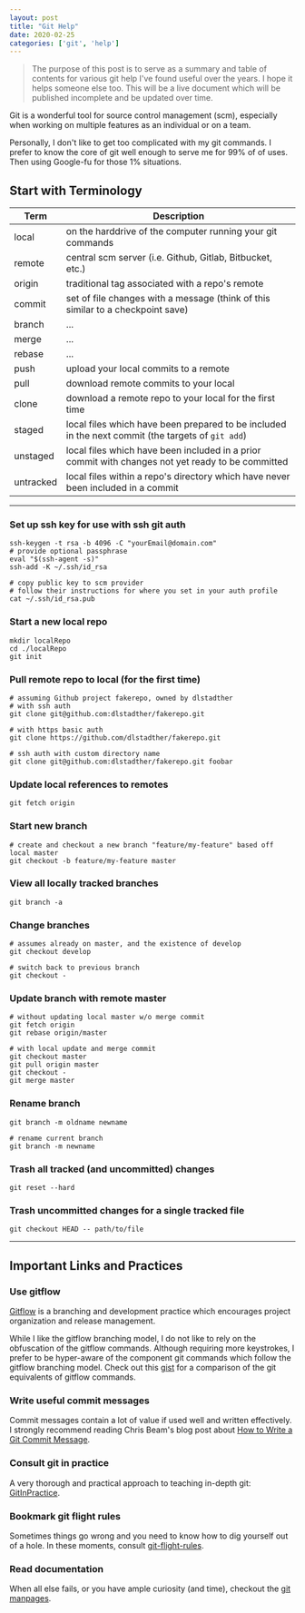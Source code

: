 ```yaml
---
layout: post
title: "Git Help"
date: 2020-02-25
categories: ['git', 'help']
---
```


> The purpose of this post is to serve as a summary and table of contents for various git help I've found useful over the years. I hope it helps someone else too.
> This will be a live document which will be published incomplete and be updated over time.

Git is a wonderful tool for source control management (scm), especially when working on multiple features as an individual or on a team.

Personally, I don't like to get too complicated with my git commands. I prefer to know the core of git well enough to serve me for 99% of of uses. Then using Google-fu for those 1% situations.

## Start with Terminology

| Term | Description |
|------|-------------|
| local | on the harddrive of the computer running your git commands |
| remote | central scm server (i.e. Github, Gitlab, Bitbucket, etc.) |
| origin | traditional tag associated with a repo's remote |
| commit | set of file changes with a message (think of this similar to a checkpoint save) |
| branch | ... |
| merge | ... |
| rebase | ... |
| push | upload your local commits to a remote |
| pull | download remote commits to your local |
| clone | download a remote repo to your local for the first time |
| staged | local files which have been prepared to be included in the next commit (the targets of `git add`) |
| unstaged | local files which have been included in a prior commit with changes not yet ready to be committed |
| untracked | local files within a repo's directory which have never been included in a commit |

---

### Set up ssh key for use with ssh git auth
```shell
ssh-keygen -t rsa -b 4096 -C "yourEmail@domain.com"
# provide optional passphrase
eval "$(ssh-agent -s)"
ssh-add -K ~/.ssh/id_rsa

# copy public key to scm provider
# follow their instructions for where you set in your auth profile
cat ~/.ssh/id_rsa.pub
```

### Start a new local repo
```shell
mkdir localRepo
cd ./localRepo
git init
```

### Pull remote repo to local (for the first time)
```shell
# assuming Github project fakerepo, owned by dlstadther
# with ssh auth
git clone git@github.com:dlstadther/fakerepo.git

# with https basic auth
git clone https://github.com/dlstadther/fakerepo.git

# ssh auth with custom directory name
git clone git@github.com:dlstadther/fakerepo.git foobar
```

### Update local references to remotes
```shell
git fetch origin
```

### Start new branch
```shell
# create and checkout a new branch "feature/my-feature" based off local master
git checkout -b feature/my-feature master
```

### View all locally tracked branches
```shell
git branch -a
```

### Change branches
```shell
# assumes already on master, and the existence of develop
git checkout develop

# switch back to previous branch
git checkout -
```

### Update branch with remote master
```shell
# without updating local master w/o merge commit
git fetch origin
git rebase origin/master

# with local update and merge commit
git checkout master
git pull origin master
git checkout -
git merge master
```

### Rename branch
```shell
git branch -m oldname newname

# rename current branch
git branch -m newname
```

### Trash all tracked (and uncommitted) changes
```shell
git reset --hard
```

### Trash uncommitted changes for a single tracked file
```shell
git checkout HEAD -- path/to/file
```

---

## Important Links and Practices
### Use gitflow
[Gitflow](https://nvie.com/posts/a-successful-git-branching-model/) is a branching and development practice which encourages project organization and release management.

While I like the gitflow branching model, I do not like to rely on the obfuscation of the gitflow commands. Although requiring more keystrokes, I prefer to be hyper-aware of the component git commands which follow the gitflow branching model. Check out this [gist](https://gist.github.com/dlstadther/5968c732584074ff351a5794917ff3fb) for a comparison of the git equivalents of gitflow commands.

### Write useful commit messages
Commit messages contain a lot of value if used well and written effectively. I strongly recommend reading Chris Beam's blog post about [How to Write a Git Commit Message](https://chris.beams.io/posts/git-commit/).

### Consult git in practice
A very thorough and practical approach to teaching in-depth git: [GitInPractice](https://github.com/MikeMcQuaid/GitInPractice).

### Bookmark git flight rules
Sometimes things go wrong and you need to know how to dig yourself out of a hole. In these moments, consult [git-flight-rules](https://github.com/k88hudson/git-flight-rules).

### Read documentation
When all else fails, or you have ample curiosity (and time), checkout the [git manpages](https://git-scm.com/docs).
